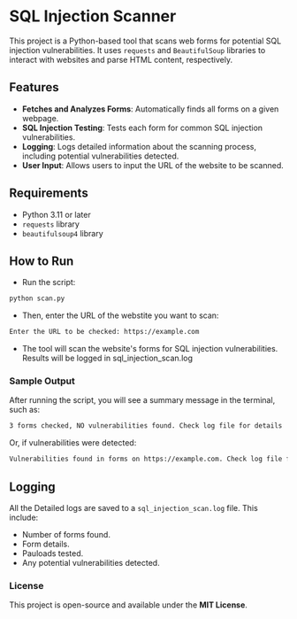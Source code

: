 # SQL Injection Scanner

This project is a Python-based tool that scans web forms for potential SQL injection vulnerabilities. It uses `requests` and `BeautifulSoup` libraries to interact with websites and parse HTML content, respectively.

## Features

- **Fetches and Analyzes Forms**: Automatically finds all forms on a given webpage.
- **SQL Injection Testing**: Tests each form for common SQL injection vulnerabilities.
- **Logging**: Logs detailed information about the scanning process, including potential vulnerabilities detected.
- **User Input**: Allows users to input the URL of the website to be scanned.

## Requirements

- Python 3.11 or later
- `requests` library
- `beautifulsoup4` library

## How to Run

- Run the script:

```bash
python scan.py
```

- Then, enter the URL of the webstite you want to scan:

```bash
Enter the URL to be checked: https://example.com
```

- The tool will scan the website's forms for SQL injection vulnerabilities. Results will be logged in sql_injection_scan.log

### Sample Output

After running the script, you will see a summary message in the terminal, such as:

```bash
3 forms checked, NO vulnerabilities found. Check log file for details
```

Or, if vulnerabilities were detected:

```bash
Vulnerabilities found in forms on https://example.com. Check log file for details.
```

## Logging

All the Detailed logs are saved to a `sql_injection_scan.log` file. This include:

- Number of forms found.
- Form details.
- Pauloads tested.
- Any potential vulnerabilities detected.

### License

This project is open-source and available under the **MIT License**.

